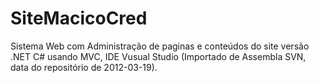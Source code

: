 # SiteMacicoCred
Sistema Web com Administração de paginas e conteúdos do site versão .NET C# usando MVC, IDE Vusual Studio (Importado de Assembla SVN, data do repositório de 2012-03-19).
